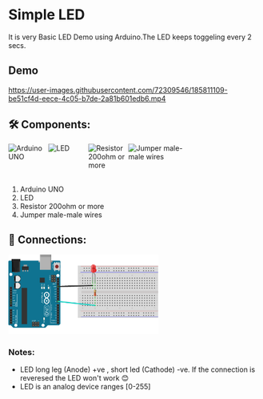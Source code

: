 # Simple LED
It is very Basic LED Demo using Arduino.The LED keeps toggeling every 2 secs.

## Demo
https://user-images.githubusercontent.com/72309546/185811109-be51cf4d-eece-4c05-b7de-2a81b601edb6.mp4



## 🛠️ Components:
<img align="left" alt="Arduino UNO" width="80px" src="https://upload.wikimedia.org/wikipedia/commons/thumb/3/38/Arduino_Uno_-_R3.jpg/220px-Arduino_Uno_-_R3.jpg" draggable="false"/>
 
 <img align="left" alt="LED" width="80px" src="https://media.istockphoto.com/vectors/red-led-icon-on-white-background-led-sign-light-emitting-diode-flat-vector-id886019460?k=20&m=886019460&s=170667a&w=0&h=m9Nty9VBLojMhEqKjtOZBZfNjjoZvw39a766V7jeGdY=" draggable="false"/>
    
<img align="left" alt="Resistor 200ohm or more" width="80px" src="https://ielectrony-com.b-cdn.net/wp-content/uploads/2018/09/220-resistor-1-tolerance-True.png" draggable="false"/>
   
<img align="left" alt="Jumper male-male wires" width="110px" src="https://potentiallabs.com/cart/image/cache/catalog/nov-dec/m-m-800x600.jpg" draggable="false"/>
 
 <br><br><br><br>
 
 <ol>
 <li>Arduino UNO</li>
 <li>LED</li>
 <li>Resistor 200ohm or more</li>
 <li>Jumper male-male wires</li>
 </ol>

## 🔌 Connections:
 <img alt="Connection" width="300px" src="https://github.com/BasmaElhoseny01/Basic_Arduino_projects/blob/main/1.Simple_LED/Simple%20LED%20Connection.png" draggable="false"/>

### Notes:
<ul>
<li>LED long leg (Anode) +ve  ,  short led (Cathode) -ve.    If the connection is reveresed the LED won't work 😊</li>
<li>LED is an analog device ranges [0-255]
</ul>
